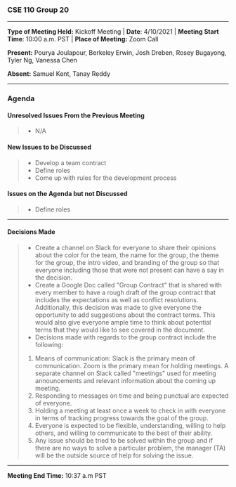 ### CSE 110 Group 20
* * *

**Type of Meeting Held:** Kickoff Meeting | **Date**: 4/10/2021 | **Meeting Start Time**: 10:00 a.m. PST | **Place of Meeting:** Zoom Call  </br>

**Present:** Pourya Joulapour, Berkeley Erwin, Josh Dreben, Rosey Bugayong, Tyler Ng, Vanessa Chen</br>

**Absent:** Samuel Kent, Tanay Reddy </br>

* * * 

 ### Agenda


 #### Unresolved Issues From the Previous Meeting
> * N/A

 #### New Issues to be Discussed
> * Develop a team contract
> * Define roles
> * Come up with rules for the development process

#### Issues on the Agenda but not Discussed
> * Define roles

* * * 

#### Decisions Made

> * Create a channel on Slack for everyone to share their opinions about the color for the team, the name for the group, the theme for the group, the intro video, and branding of the group so that everyone 
including those that were not present can have a say in the decision.
> * Create a Google Doc called "Group Contract" that is shared with every member to have a rough draft of the group contract that includes the expectations as well as conflict resolutions. 
Additionally, this decision was made to give everyone the opportunity to add suggestions about the contract terms. This would also give everyone ample time to think about
potential terms that they would like to see covered in the document. 
> * Decisions made with regards to the group contract include the following:
> 1. Means of communication: Slack is the primary mean of communication. Zoom is the primary mean for holding meetings. A separate channel on Slack called "meetings" used for meeting announcements and relevant information about the coming up meeting.
> 2. Responding to messages on time and being punctual are expected of everyone.
> 3. Holding a meeting at least once a week to check in with everyone in terms of tracking progress towards the goal of the group.
> 4. Everyone is expected to be flexible, understanding, willing to help others, and willing to communicate to the best of their ability.
> 5. Any issue should be tried to be solved within the group and if there are no ways to solve a particular problem, the manager (TA) will be the outside source of help for solving the issue.

* * * 
**Meeting End Time:** 10:37 a.m PST
